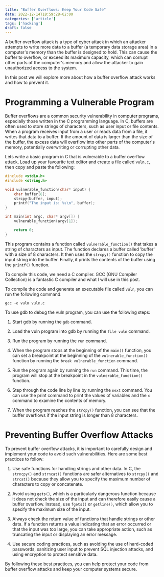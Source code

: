 ```yaml
---
title: "Buffer Overflows: Keep Your Code Safe"
date: 2022-12-14T18:59:28+02:00
categories: ['article']
tags: ['hacking']
draft: false
---
```


A buffer overflow attack is a type of cyber attack in which an attacker attempts to write more data to a buffer (a temporary data storage area) in a computer's memory than the buffer is designed to hold. 
This can cause the buffer to overflow, or exceed its maximum capacity, which can corrupt other parts of the computer's memory and allow the attacker to gain unauthorized access to the system.

In this post we will explore more about how a buffer overflow attack works and how to prevent it.

# Programming a Vulnerable Program

Buffer overflows are a common security vulnerability in computer programs, especially those written in the C programming language. 
In C, buffers are often used to store strings of characters, such as user input or file contents. 
When a program receives input from a user or reads data from a file, it writes that data to a buffer. 
If the amount of data is larger than the size of the buffer, the excess data will overflow into other parts of the computer's memory, potentially overwriting or corrupting other data.

Lets write a basic program in C that is vulnerable to a buffer overflow attack. Load up your favourite text editor and create a file called `vuln.c`, then copy and paste the following:
``` c
#include <stdio.h>
#include <string.h>

void vulnerable_function(char* input) {
    char buffer[8];
    strcpy(buffer, input);
    printf("The input is: %s\n", buffer);
}

int main(int argc, char* argv[]) {
    vulnerable_function(argv[1]);

    return 0;
}

```

This program contains a function called `vulnerable_function()` that takes a string of characters as input.
The function declares a buffer called 'buffer' with a size of 8 characters. 
It then uses the `strcpy()` function to copy the input string into the buffer. 
Finally, it prints the contents of the buffer using the `printf()` function.

To compile this code, we need a C compiler. 
GCC (GNU Compiler Collection) is a fantastic C compiler and what I will use in this post.
<!-- , it is the standard C compiler for Unix-like systems like Linux and macOS. -->

To compile the code and generate an executable file called `vuln`, you can run the following command:

``` shell
gcc -o vuln vuln.c
```

To use gdb to debug the vuln program, you can use the following steps:

1. Start gdb by running the `gdb` command.
    
2. Load the vuln program into gdb by running the `file vuln` command.
    
3. Run the program by running the `run` command.
    
4. When the program stops at the beginning of the `main()` function, you can set a breakpoint at the beginning of the `vulnerable_function()` function by running the `break vulnerable_function` command.
 
5. Run the program again by running the `run` command. This time, the program will stop at the breakpoint in the `vulnerable_function()` function.
    
6. Step through the code line by line by running the `next` command. You can use the print command to print the values of variables and the `x` command to examine the contents of memory.
    
7. When the program reaches the `strcpy()` function, you can see that the buffer overflows if the input string is longer than 8 characters.

# Preventing Buffer Overflow Attacks

To prevent buffer overflow attacks, it is important to carefully design and implement your code to avoid such vulnerabilities. Here are some best practices to follow:

1. Use safe functions for handling strings and other data. In C, the `strncpy()` and `strncat()` functions are safer alternatives to `strcpy()` and `strcat()` because they allow you to specify the maximum number of characters to copy or concatenate.
    
2. Avoid using `gets()`, which is a particularly dangerous function because it does not check the size of the input and can therefore easily cause a buffer overflow. Instead, use `fgets()` or `getline()`, which allow you to specify the maximum size of the input.
    
3. Always check the return value of functions that handle strings or other data. If a function returns a value indicating that an error occurred or that the input was too large, you can take appropriate action, such as truncating the input or displaying an error message.
    
4. Use secure coding practices, such as avoiding the use of hard-coded passwords, sanitizing user input to prevent SQL injection attacks, and using encryption to protect sensitive data.

By following these best practices, you can help protect your code from buffer overflow attacks and keep your computer systems secure.

